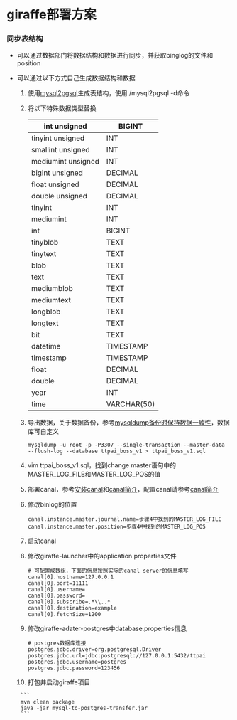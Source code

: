 # giraffe部署方案


### 同步表结构

- 可以通过数据部门将数据结构和数据进行同步，并获取binglog的文件和position
- 可以通过以下方式自己生成数据结构和数据
    1. 使用[mysql2pgsql](https://hello-world-example.github.io/MySQL/#/rds_dbsync)生成表结构，使用./mysql2pgsql -d命令

    2. 将以下特殊数据类型替换

       | int unsigned       | BIGINT      |
       | ------------------ | ----------- |
       | tinyint unsigned   | INT         |
       | smallint unsigned  | INT         |
       | mediumint unsigned | INT         |
       | bigint unsigned    | DECIMAL     |
       | float unsigned     | DECIMAL     |
       | double unsigned    | DECIMAL     |
       | tinyint            | INT         |
       | mediumint          | INT         |
       | int                | BIGINT      |
       | tinyblob           | TEXT        |
       | tinytext           | TEXT        |
       | blob               | TEXT        |
       | text               | TEXT        |
       | mediumblob         | TEXT        |
       | mediumtext         | TEXT        |
       | longblob           | TEXT        |
       | longtext           | TEXT        |
       | bit                | TEXT        |
       | datetime           | TIMESTAMP   |
       | timestamp          | TIMESTAMP   |
       | float              | DECIMAL     |
       | double             | DECIMAL     |
       | year               | INT         |
       | time               | VARCHAR(50) |

    3. 导出数据，关于数据备份，参考[mysqldump备份时保持数据一致性](https://blog.csdn.net/anzhen0429/article/details/76096141)，数据库可自定义

       ```
       mysqldump -u root -p -P3307 --single-transaction --master-data --flush-log --database ttpai_boss_v1 > ttpai_boss_v1.sql 
       ```

    4. vim ttpai_boss_v1.sql，找到change master语句中的MASTER_LOG_FILE和MASTER_LOG_POS的值

    5. 部署canal，参考[安装canal](https://hello-world-example.github.io/MySQL/#/binlog/parse-binlog-by-canal)和[canal简介](https://hello-world-example.github.io/MySQL/#/canal/introduce)，配置canal请参考[canal简介](https://hello-world-example.github.io/MySQL/#/canal/introduce)

    6. 修改binlog的位置

       ```
       canal.instance.master.journal.name=步骤4中找到的MASTER_LOG_FILE
       canal.instance.master.position=步骤4中找到的MASTER_LOG_POS
       ```

    7. 启动canal

    8. 修改giraffe-launcher中的application.properties文件

       ```
       # 可配置成数组，下面的信息按照实际的canal server的信息填写
       canal[0].hostname=127.0.0.1
       canal[0].port=11111
       canal[0].username=
       canal[0].password=
       canal[0].subscribe=.*\\..*
       canal[0].destination=example
       canal[0].fetchSize=1200
       ```

    9. 修改giraffe-adater-postgres中database.properties信息

       ```
       # postgres数据库连接
       postgres.jdbc.driver=org.postgresql.Driver
       postgres.jdbc.url=jdbc:postgresql://127.0.0.1:5432/ttpai
       postgres.jdbc.username=postgres
       postgres.jdbc.password=123456
       ```

    10. 打包并启动giraffe项目

       ```
       mvn clean package
       java -jar mysql-to-postgres-transfer.jar
       ```
